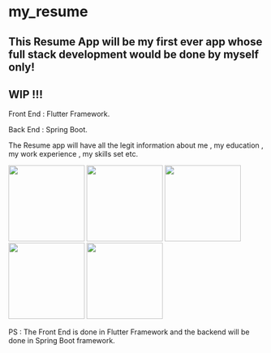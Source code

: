 # my_resume



## This Resume App will be my first ever app whose full stack development would be done by myself only!  

## WIP !!!  

Front End : Flutter Framework. 
  
  
Back End : Spring Boot. 

The Resume app will have all the legit information about me , my education , my work experience , my skills set etc. 

<img src="https://user-images.githubusercontent.com/67114557/114353730-fdc0df80-9b8a-11eb-9169-e0436b7743f2.jpg" width="150">
<img src="https://user-images.githubusercontent.com/67114557/114353835-1af5ae00-9b8b-11eb-9814-43581999c65a.jpg" width="150">
<img src="https://user-images.githubusercontent.com/67114557/114353907-319c0500-9b8b-11eb-838d-f944cfffb1a7.jpg" width="150">
<img src="https://user-images.githubusercontent.com/67114557/114385091-2e197580-9bad-11eb-8970-ebcaa0744ab3.jpg" width="150">
<img src="https://user-images.githubusercontent.com/67114557/114353975-437da800-9b8b-11eb-9840-db39512c346c.jpg" width="150"> 


PS : The Front End is done in Flutter Framework and the backend will be done in Spring Boot framework.


